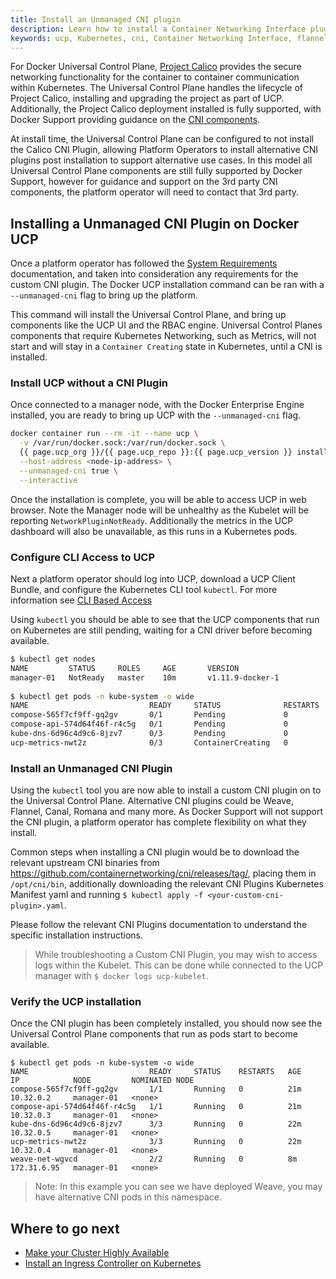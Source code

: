 ```yaml
---
title: Install an Unmanaged CNI plugin
description: Learn how to install a Container Networking Interface plugin on Docker Universal Control Plane.
keywords: ucp, Kubernetes, cni, Container Networking Interface, flannel, weave, calico
---
```


For Docker Universal Control Plane, [Project
Calico](https://docs.projectcalico.org/v3.7/introduction/) provides the secure
networking functionality for the container to container communication within
Kubernetes. The Universal Control Plane handles the lifecycle of Project Calico,
installing and upgrading the project as part of UCP. Additionally, the Project
Calico deployment installed is fully supported, with Docker Support providing
guidance on the [CNI components](https://github.com/projectcalico/cni-plugin).

At install time, the Universal Control Plane can be configured to not install
the Calico CNI Plugin, allowing Platform Operators to install alternative CNI
plugins post installation to support alternative use cases. In this model all
Universal Control Plane components are still fully supported by Docker Support,
however for guidance and support on the 3rd party CNI components, the platform
operator will need to contact that 3rd party.

## Installing a Unmanaged CNI Plugin on Docker UCP

Once a platform operator has followed the [System
Requirements](/ee/ucp/admin/install/system-requirements/) documentation, and
taken into consideration any requirements for the custom CNI plugin. The Docker
UCP installation command can be ran with a `--unmanaged-cni` flag to bring up
the platform.

This command will install the Universal Control Plane, and bring up components
like the UCP UI and the RBAC engine. Universal Control Planes components that
require Kubernetes Networking, such as Metrics, will not start and will stay in
a `Container Creating` state in Kubernetes, until a CNI is installed. 

### Install UCP without a CNI Plugin

Once connected to a manager node, with the Docker Enterprise Engine installed, you are ready to bring up UCP with the `--unmanaged-cni` flag.

```bash
docker container run --rm -it --name ucp \
  -v /var/run/docker.sock:/var/run/docker.sock \
  {{ page.ucp_org }}/{{ page.ucp_repo }}:{{ page.ucp_version }} install \
  --host-address <node-ip-address> \
  --unmanaged-cni true \
  --interactive
```

Once the installation is complete, you will be able to access UCP in web
browser. Note the Manager node will be unhealthy as the Kubelet will be
reporting `NetworkPluginNotReady`. Additionally the metrics in the UCP dashboard
will also be unavailable, as this runs in a Kubernetes pods.

### Configure CLI Access to UCP

Next a platform operator should log into UCP, download a UCP Client Bundle, and
configure the Kubernetes CLI tool `kubectl`. For more information see [CLI Based
Access](ee/ucp/user-access/cli/#download-client-certificates)
   
Using `kubectl` you should be able to see that the UCP components that run on
Kubernetes are still pending, waiting for a CNI driver before becoming
available. 

```bash
$ kubectl get nodes
NAME         STATUS     ROLES     AGE       VERSION
manager-01   NotReady   master    10m       v1.11.9-docker-1
  
$ kubectl get pods -n kube-system -o wide
NAME                           READY     STATUS              RESTARTS   AGE       IP        NODE         NOMINATED NODE
compose-565f7cf9ff-gq2gv       0/1       Pending             0          10m       <none>    <none>       <none>
compose-api-574d64f46f-r4c5g   0/1       Pending             0          10m       <none>    <none>       <none>
kube-dns-6d96c4d9c6-8jzv7      0/3       Pending             0          10m       <none>    <none>       <none>
ucp-metrics-nwt2z              0/3       ContainerCreating   0          10m       <none>    manager-01   <none>
```

### Install an Unmanaged CNI Plugin

Using the `kubectl` tool you are now able to install a custom CNI plugin on to
the Universal Control Plane. Alternative CNI plugins could be Weave, Flannel,
Canal, Romana and many more. As Docker Support will not support the CNI plugin,
a platform operator has complete flexibility on what they install.

Common steps when installing a CNI plugin would be to download the relevant
upstream CNI binaries from
https://github.com/containernetworking/cni/releases/tag/, placing them in
`/opt/cni/bin`, additionally downloading the relevant CNI Plugins Kubernetes
Manifest yaml and running `$ kubectl apply -f <your-custom-cni-plugin>.yaml`.
   
Please follow the relevant CNI Plugins documentation to understand the specific
installation instructions.

> While troubleshooting a Custom CNI Plugin, you may wish to access logs
> within the Kubelet. This can be done while connected to the UCP manager with
> `$ docker logs ucp-kubelet`.

### Verify the UCP installation

Once the CNI plugin has been completely installed, you should now see the
Universal Control Plane components that run as pods start to become available.

```
$ kubectl get pods -n kube-system -o wide
NAME                           READY     STATUS    RESTARTS   AGE       IP            NODE         NOMINATED NODE
compose-565f7cf9ff-gq2gv       1/1       Running   0          21m       10.32.0.2     manager-01   <none>
compose-api-574d64f46f-r4c5g   1/1       Running   0          21m       10.32.0.3     manager-01   <none>
kube-dns-6d96c4d9c6-8jzv7      3/3       Running   0          22m       10.32.0.5     manager-01   <none>
ucp-metrics-nwt2z              3/3       Running   0          22m       10.32.0.4     manager-01   <none>
weave-net-wgvcd                2/2       Running   0          8m        172.31.6.95   manager-01   <none>
```

> Note: In this example you can see we have deployed Weave, you may have
> alternative CNI pods in this namespace. 

## Where to go next

- [Make your Cluster Highly Available](https://docs.docker.com/ee/ucp/admin/install/#step-6-join-manager-nodes)
- [Install an Ingress Controller on Kubernetes](ee/ucp/kubernetes/layer-7-routing/)